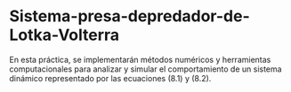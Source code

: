 # Sistema-presa-depredador-de-Lotka-Volterra
En esta práctica, se implementarán métodos numéricos y herramientas computacionales para analizar y simular el comportamiento de un sistema dinámico representado por las ecuaciones (8.1) y (8.2).
